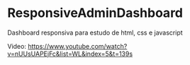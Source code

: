 # ResponsiveAdminDashboard
Dashboard responsiva para estudo de html, css e javascript

Video: https://www.youtube.com/watch?v=nUUsUAPEjFc&list=WL&index=5&t=139s
